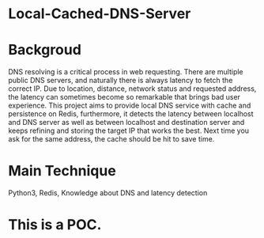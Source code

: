 # Local-Cached-DNS-Server

# Backgroud  
DNS resolving is a critical process in web requesting. There are multiple public DNS servers, and naturally there is always latency to fetch the correct IP. Due to location, distance, network status and requested address, the latency can sometimes become so remarkable that brings bad user experience. This project aims to provide local DNS service with cache and persistence on Redis, furthermore, it detects the latency between localhost and DNS server as well as between localhost and destination server and keeps refining and storing the target IP that works the best. Next time you ask for the same address, the cache should be hit to save time.  

# Main Technique  
Python3, Redis, Knowledge about DNS and latency detection  

# This is a POC.
